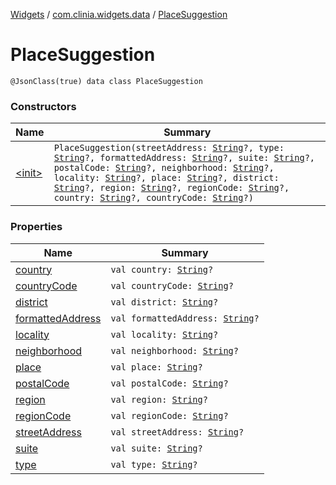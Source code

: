 [Widgets](../../index.md) / [com.clinia.widgets.data](../index.md) / [PlaceSuggestion](./index.md)

# PlaceSuggestion

`@JsonClass(true) data class PlaceSuggestion`

### Constructors

| Name | Summary |
|---|---|
| [&lt;init&gt;](-init-.md) | `PlaceSuggestion(streetAddress: `[`String`](https://kotlinlang.org/api/latest/jvm/stdlib/kotlin/-string/index.html)`?, type: `[`String`](https://kotlinlang.org/api/latest/jvm/stdlib/kotlin/-string/index.html)`?, formattedAddress: `[`String`](https://kotlinlang.org/api/latest/jvm/stdlib/kotlin/-string/index.html)`?, suite: `[`String`](https://kotlinlang.org/api/latest/jvm/stdlib/kotlin/-string/index.html)`?, postalCode: `[`String`](https://kotlinlang.org/api/latest/jvm/stdlib/kotlin/-string/index.html)`?, neighborhood: `[`String`](https://kotlinlang.org/api/latest/jvm/stdlib/kotlin/-string/index.html)`?, locality: `[`String`](https://kotlinlang.org/api/latest/jvm/stdlib/kotlin/-string/index.html)`?, place: `[`String`](https://kotlinlang.org/api/latest/jvm/stdlib/kotlin/-string/index.html)`?, district: `[`String`](https://kotlinlang.org/api/latest/jvm/stdlib/kotlin/-string/index.html)`?, region: `[`String`](https://kotlinlang.org/api/latest/jvm/stdlib/kotlin/-string/index.html)`?, regionCode: `[`String`](https://kotlinlang.org/api/latest/jvm/stdlib/kotlin/-string/index.html)`?, country: `[`String`](https://kotlinlang.org/api/latest/jvm/stdlib/kotlin/-string/index.html)`?, countryCode: `[`String`](https://kotlinlang.org/api/latest/jvm/stdlib/kotlin/-string/index.html)`?)` |

### Properties

| Name | Summary |
|---|---|
| [country](country.md) | `val country: `[`String`](https://kotlinlang.org/api/latest/jvm/stdlib/kotlin/-string/index.html)`?` |
| [countryCode](country-code.md) | `val countryCode: `[`String`](https://kotlinlang.org/api/latest/jvm/stdlib/kotlin/-string/index.html)`?` |
| [district](district.md) | `val district: `[`String`](https://kotlinlang.org/api/latest/jvm/stdlib/kotlin/-string/index.html)`?` |
| [formattedAddress](formatted-address.md) | `val formattedAddress: `[`String`](https://kotlinlang.org/api/latest/jvm/stdlib/kotlin/-string/index.html)`?` |
| [locality](locality.md) | `val locality: `[`String`](https://kotlinlang.org/api/latest/jvm/stdlib/kotlin/-string/index.html)`?` |
| [neighborhood](neighborhood.md) | `val neighborhood: `[`String`](https://kotlinlang.org/api/latest/jvm/stdlib/kotlin/-string/index.html)`?` |
| [place](place.md) | `val place: `[`String`](https://kotlinlang.org/api/latest/jvm/stdlib/kotlin/-string/index.html)`?` |
| [postalCode](postal-code.md) | `val postalCode: `[`String`](https://kotlinlang.org/api/latest/jvm/stdlib/kotlin/-string/index.html)`?` |
| [region](region.md) | `val region: `[`String`](https://kotlinlang.org/api/latest/jvm/stdlib/kotlin/-string/index.html)`?` |
| [regionCode](region-code.md) | `val regionCode: `[`String`](https://kotlinlang.org/api/latest/jvm/stdlib/kotlin/-string/index.html)`?` |
| [streetAddress](street-address.md) | `val streetAddress: `[`String`](https://kotlinlang.org/api/latest/jvm/stdlib/kotlin/-string/index.html)`?` |
| [suite](suite.md) | `val suite: `[`String`](https://kotlinlang.org/api/latest/jvm/stdlib/kotlin/-string/index.html)`?` |
| [type](type.md) | `val type: `[`String`](https://kotlinlang.org/api/latest/jvm/stdlib/kotlin/-string/index.html)`?` |
